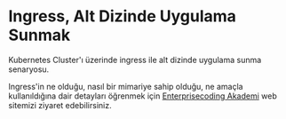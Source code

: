 # Ingress, Alt Dizinde Uygulama Sunmak
Kubernetes Cluster'ı üzerinde ingress ile alt dizinde uygulama sunma senaryosu.

Ingress'in ne olduğu, nasıl bir mimariye sahip olduğu, ne amaçla kullanıldığına dair detayları öğrenmek için [Enterprisecoding Akademi](http://akademi.enterprisecoding.com/) web sitemizi ziyaret edebilirsiniz.
